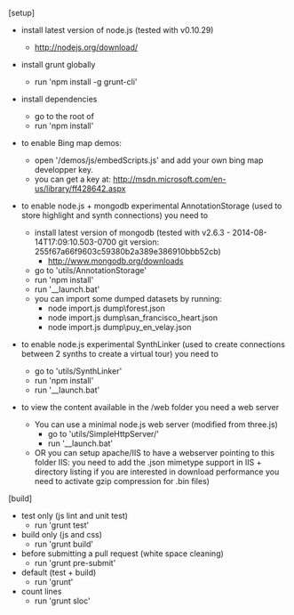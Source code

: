 [setup]
- install latest version of node.js (tested with v0.10.29)
	- http://nodejs.org/download/
- install grunt globally
	- run 'npm install -g grunt-cli'
- install dependencies
	- go to the root of 
	- run 'npm install'
- to enable Bing map demos:
	- open '/demos/js/embedScripts.js' and add your own bing map developper key.
	- you can get a key at: http://msdn.microsoft.com/en-us/library/ff428642.aspx
- to enable node.js + mongodb experimental AnnotationStorage (used to store highlight and synth connections) you need to
	- install latest version of mongodb (tested with v2.6.3 - 2014-08-14T17:09:10.503-0700 git version: 255f67a66f9603c59380b2a389e386910bbb52cb)
		- http://www.mongodb.org/downloads
	- go to 'utils/AnnotationStorage'
	- run 'npm install'
	- run '__launch.bat'
	- you can import some dumped datasets by running:
		- node import.js dump\forest.json
		- node import.js dump\san_francisco_heart.json
		- node import.js dump\puy_en_velay.json
- to enable node.js experimental SynthLinker (used to create connections between 2 synths to create a virtual tour) you need to
	- go to 'utils/SynthLinker'
	- run 'npm install'
	- run '__launch.bat'

- to view the content available in the /web folder you need a web server
	- You can use a minimal node.js web server (modified from three.js)
		- go to 'utils/SimpleHttpServer/'
		- run '__launch.bat'
	- OR you can setup apache/IIS to have a webserver pointing to this folder 
		IIS: you need to add the .json mimetype support in IIS + directory listing
		if you are interested in download performance you need to activate gzip compression for .bin files)

[build]
- test only (js lint and unit test)
	- run 'grunt test'
- build only (js and css)
	- run 'grunt build'
- before submitting a pull request (white space cleaning)
	- run 'grunt pre-submit'
- default (test + build)
	- run 'grunt'
- count lines
	- run 'grunt sloc'